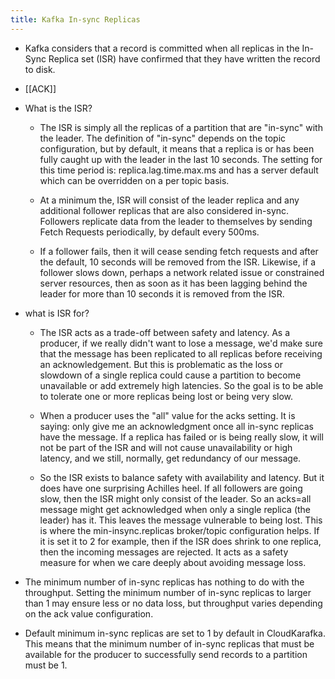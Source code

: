 ```yaml
---
title: Kafka In-sync Replicas
---
```


- Kafka considers that a record is committed when all replicas in the In-Sync Replica set (ISR) have confirmed that they have written the record to disk.

- [[ACK]]

- What is the ISR?
	 - The ISR is simply all the replicas of a partition that are "in-sync" with the leader. The definition of "in-sync" depends on the topic configuration, but by default, it means that a replica is or has been fully caught up with the leader in the last 10 seconds. The setting for this time period is: replica.lag.time.max.ms and has a server default which can be overridden on a per topic basis.

	 - At a minimum the, ISR will consist of the leader replica and any additional follower replicas that are also considered in-sync. Followers replicate data from the leader to themselves by sending Fetch Requests periodically, by default every 500ms.

	 - If a follower fails, then it will cease sending fetch requests and after the default, 10 seconds will be removed from the ISR. Likewise, if a follower slows down, perhaps a network related issue or constrained server resources, then as soon as it has been lagging behind the leader for more than 10 seconds it is removed from the ISR.

- what is ISR for?
	 - The ISR acts as a trade-off between safety and latency. As a producer, if we really didn't want to lose a message, we'd make sure that the message has been replicated to all replicas before receiving an acknowledgement. But this is problematic as the loss or slowdown of a single replica could cause a partition to become unavailable or add extremely high latencies. So the goal is to be able to tolerate one or more replicas being lost or being very slow.

	 - When a producer uses the "all" value for the acks setting. It is saying: only give me an acknowledgment once all in-sync replicas have the message. If a replica has failed or is being really slow, it will not be part of the ISR and will not cause unavailability or high latency, and we still, normally, get redundancy of our message.

	 - So the ISR exists to balance safety with availability and latency. But it does have one surprising Achilles heel. If all followers are going slow, then the ISR might only consist of the leader. So an acks=all message might get acknowledged when only a single replica (the leader) has it. This leaves the message vulnerable to being lost. This is where the min-insync.replicas broker/topic configuration helps. If it is set it to 2 for example, then if the ISR does shrink to one replica, then the incoming messages are rejected. It acts as a safety measure for when we care deeply about avoiding message loss.

- The minimum number of in-sync replicas has nothing to do with the throughput. Setting the minimum number of in-sync replicas to larger than 1 may ensure less or no data loss, but throughput varies depending on the ack value configuration.

- Default minimum in-sync replicas are set to 1 by default in CloudKarafka. This means that the minimum number of in-sync replicas that must be available for the producer to successfully send records to a partition must be 1.
